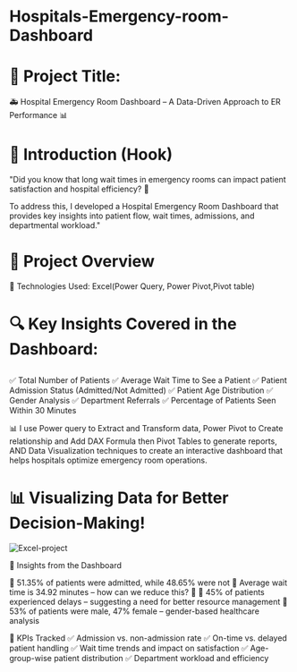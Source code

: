 # Hospitals-Emergency-room-Dashboard
# 📌 Project Title:

🚑 Hospital Emergency Room Dashboard – A Data-Driven Approach to ER Performance 📊

# 📌 Introduction (Hook)
"Did you know that long wait times in emergency rooms can impact patient satisfaction and hospital efficiency? 🚨

To address this, I developed a Hospital Emergency Room Dashboard that provides key insights into patient flow, wait times, admissions, and departmental workload."

# 📌 Project Overview
🔹 Technologies Used: Excel(Power Query, Power Pivot,Pivot table)

# 🔍 Key Insights Covered in the Dashboard:
## 
✅ Total Number of Patients
✅ Average Wait Time to See a Patient
✅ Patient Admission Status (Admitted/Not Admitted)
✅ Patient Age Distribution
✅ Gender Analysis
✅ Department Referrals
✅ Percentage of Patients Seen Within 30 Minutes

📊 I use Power query to Extract and Transform data, Power Pivot to Create relationship and Add DAX Formula then Pivot Tables to generate reports, AND Data Visualization techniques to create an interactive dashboard that helps hospitals optimize emergency room operations.

# 📊 Visualizing Data for Better Decision-Making!

![Excel-project](https://github.com/user-attachments/assets/7a60cb78-670d-4f5f-95e4-3918a769b415)

📌 Insights from the Dashboard

📌 51.35% of patients were admitted, while 48.65% were not
📌 Average wait time is 34.92 minutes – how can we reduce this? 🤔
📌 45% of patients experienced delays – suggesting a need for better resource management
📌 53% of patients were male, 47% female – gender-based healthcare analysis

📌 KPIs Tracked
✅ Admission vs. non-admission rate
✅ On-time vs. delayed patient handling
✅ Wait time trends and impact on satisfaction
✅ Age-group-wise patient distribution
✅ Department workload and efficiency

